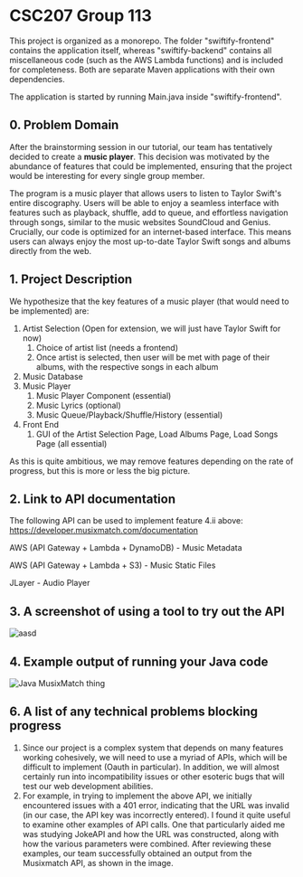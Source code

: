 # CSC207 Group 113

This project is organized as a monorepo. The folder "swiftify-frontend" contains the application itself, whereas "swiftify-backend" contains all miscellaneous code (such as the AWS Lambda functions) and is included for completeness. Both are separate Maven applications with their own dependencies.

The application is started by running Main.java inside "swiftify-frontend".

## 0. Problem Domain

After the brainstorming session in our tutorial, our team has tentatively decided to create a **music player**. 
This decision was motivated by the abundance of features that could be implemented,
ensuring that the project would be interesting for every single group member.

The program is a music player that allows users to listen to Taylor Swift's entire discography. Users will be able to enjoy a seamless interface with features such as playback, shuffle, add to queue, and effortless navigation through songs, similar to the music websites SoundCloud and Genius. Crucially, our code is optimized for an internet-based interface. This means users can always enjoy the most up-to-date Taylor Swift songs and albums directly from the web. 

## 1. Project Description

We hypothesize that the key features of a music player (that would need to be implemented) are:
1. Artist Selection (Open for extension, we will just have Taylor Swift for now) 
   1. Choice of artist list (needs a frontend)
   2. Once artist is selected, then user will be met with page of their albums, with the respective songs in each album
2. Music Database
3. Music Player
   1. Music Player Component (essential)
   2. Music Lyrics (optional) 
   3. Music Queue/Playback/Shuffle/History (essential)
4. Front End
   1. GUI of the Artist Selection Page, Load Albums Page, Load Songs Page (all essential) 

As this is quite ambitious, we may remove features depending on the rate of progress, but this is more or less the big picture.

## 2. Link to API documentation

The following API can be used to implement feature 4.ii above: 
https://developer.musixmatch.com/documentation

AWS (API Gateway + Lambda + DynamoDB) - Music Metadata

AWS (API Gateway + Lambda + S3) - Music Static Files

JLayer - Audio Player

## 3. A screenshot of using a tool to try out the API

![aasd](https://github.com/jlowb/CSC207REAL/assets/46061076/f1313616-8b97-47e2-b13b-6e8913838e1c)

## 4. Example output of running your Java code

![Java MusixMatch thing](https://github.com/jlowb/CSC207REAL/assets/46061076/c65611db-ee8e-416e-a078-8eac2aa287b7)

## 6. A list of any technical problems blocking progress

1. Since our project is a complex system that depends on many features working cohesively, we will need to use a myriad of APIs, which will be difficult to implement (Oauth in particular). In addition, we will almost certainly run into incompatibility issues or other esoteric bugs that will test our web development abilities.
2. For example, in trying to implement the above API, we initially encountered issues with a 401 error, indicating that the URL was invalid (in our case, the API key was incorrectly entered). I found it quite useful to examine other examples of API calls. One that particularly aided me was studying JokeAPI and how the URL was constructed, along with how the various parameters were combined. After reviewing these examples, our team successfully obtained an output from the Musixmatch API, as shown in the image.
